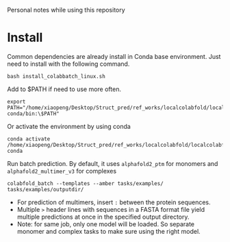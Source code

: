 Personal notes while using this repository

# Install
Common dependencies are already install in Conda base environment. Just need to install with the following command.

```shell
bash install_colabbatch_linux.sh
```

Add to $PATH if need to use more often.
```shell
export PATH="/home/xiaopeng/Desktop/Struct_pred/ref_works/localcolabfold/localcolabfold/colabfold-conda/bin:\$PATH"
```
Or activate the environment by using conda
```shell
conda activate /home/xiaopeng/Desktop/Struct_pred/ref_works/localcolabfold/localcolabfold/colabfold-conda
```

Run batch prediction. By default, it uses `alphafold2_ptm` for monomers and `alphafold2_multimer_v3` for complexes
```shell
colabfold_batch --templates --amber tasks/examples/ tasks/examples/outputdir/
```

- For prediction of multimers, insert `:` between the protein sequences.
- Multiple `>` header lines with sequences in a FASTA format file yield multiple predictions at once in the specified output directory.
- Note: for same job, only one model will be loaded. So separate monomer and complex tasks to make sure using the right model.
